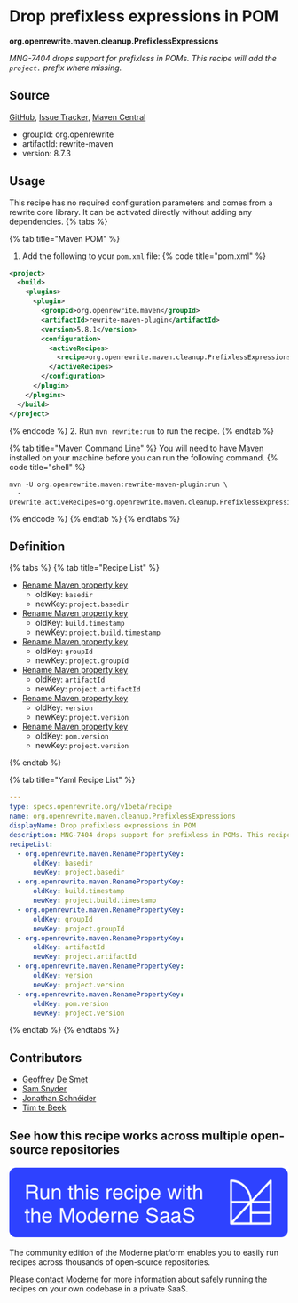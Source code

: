 # Drop prefixless expressions in POM

**org.openrewrite.maven.cleanup.PrefixlessExpressions**

_MNG-7404 drops support for prefixless in POMs. This recipe will add the `project.` prefix where missing._

## Source

[GitHub](https://github.com/openrewrite/rewrite/blob/main/rewrite-maven/src/main/resources/META-INF/rewrite/maven.yml), [Issue Tracker](https://github.com/openrewrite/rewrite/issues), [Maven Central](https://central.sonatype.com/artifact/org.openrewrite/rewrite-maven/8.7.3/jar)

* groupId: org.openrewrite
* artifactId: rewrite-maven
* version: 8.7.3


## Usage

This recipe has no required configuration parameters and comes from a rewrite core library. It can be activated directly without adding any dependencies.
{% tabs %}

{% tab title="Maven POM" %}
1. Add the following to your `pom.xml` file:
{% code title="pom.xml" %}
```xml
<project>
  <build>
    <plugins>
      <plugin>
        <groupId>org.openrewrite.maven</groupId>
        <artifactId>rewrite-maven-plugin</artifactId>
        <version>5.8.1</version>
        <configuration>
          <activeRecipes>
            <recipe>org.openrewrite.maven.cleanup.PrefixlessExpressions</recipe>
          </activeRecipes>
        </configuration>
      </plugin>
    </plugins>
  </build>
</project>
```
{% endcode %}
2. Run `mvn rewrite:run` to run the recipe.
{% endtab %}

{% tab title="Maven Command Line" %}
You will need to have [Maven](https://maven.apache.org/download.cgi) installed on your machine before you can run the following command.
{% code title="shell" %}
```shell
mvn -U org.openrewrite.maven:rewrite-maven-plugin:run \
  -Drewrite.activeRecipes=org.openrewrite.maven.cleanup.PrefixlessExpressions
```
{% endcode %}
{% endtab %}
{% endtabs %}

## Definition

{% tabs %}
{% tab title="Recipe List" %}
* [Rename Maven property key](../../maven/renamepropertykey.md)
  * oldKey: `basedir`
  * newKey: `project.basedir`
* [Rename Maven property key](../../maven/renamepropertykey.md)
  * oldKey: `build.timestamp`
  * newKey: `project.build.timestamp`
* [Rename Maven property key](../../maven/renamepropertykey.md)
  * oldKey: `groupId`
  * newKey: `project.groupId`
* [Rename Maven property key](../../maven/renamepropertykey.md)
  * oldKey: `artifactId`
  * newKey: `project.artifactId`
* [Rename Maven property key](../../maven/renamepropertykey.md)
  * oldKey: `version`
  * newKey: `project.version`
* [Rename Maven property key](../../maven/renamepropertykey.md)
  * oldKey: `pom.version`
  * newKey: `project.version`

{% endtab %}

{% tab title="Yaml Recipe List" %}
```yaml
---
type: specs.openrewrite.org/v1beta/recipe
name: org.openrewrite.maven.cleanup.PrefixlessExpressions
displayName: Drop prefixless expressions in POM
description: MNG-7404 drops support for prefixless in POMs. This recipe will add the `project.` prefix where missing.
recipeList:
  - org.openrewrite.maven.RenamePropertyKey:
      oldKey: basedir
      newKey: project.basedir
  - org.openrewrite.maven.RenamePropertyKey:
      oldKey: build.timestamp
      newKey: project.build.timestamp
  - org.openrewrite.maven.RenamePropertyKey:
      oldKey: groupId
      newKey: project.groupId
  - org.openrewrite.maven.RenamePropertyKey:
      oldKey: artifactId
      newKey: project.artifactId
  - org.openrewrite.maven.RenamePropertyKey:
      oldKey: version
      newKey: project.version
  - org.openrewrite.maven.RenamePropertyKey:
      oldKey: pom.version
      newKey: project.version

```
{% endtab %}
{% endtabs %}

## Contributors
* [Geoffrey De Smet](mailto:gds.geoffrey.de.smet@gmail.com)
* [Sam Snyder](mailto:sam@moderne.io)
* [Jonathan Schnéider](mailto:jkschneider@gmail.com)
* [Tim te Beek](mailto:tim@moderne.io)


## See how this recipe works across multiple open-source repositories

[![Moderne Link Image](/.gitbook/assets/ModerneRecipeButton.png)](https://app.moderne.io/recipes/org.openrewrite.maven.cleanup.PrefixlessExpressions)

The community edition of the Moderne platform enables you to easily run recipes across thousands of open-source repositories.

Please [contact Moderne](https://moderne.io/product) for more information about safely running the recipes on your own codebase in a private SaaS.

